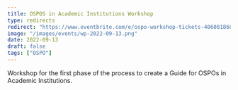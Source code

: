 ```yaml
---
title: OSPOS in Academic Institutions Workshop
type: redirects
redirect: "https://www.eventbrite.com/e/ospo-workshop-tickets-406081860777"
image: "/images/events/wp-2022-09-13.png"
date: 2022-09-13
draft: false
tags: ["OSPO"]
---
```


Workshop for the first phase of the process to create a Guide for OSPOs in Academic Institutions.